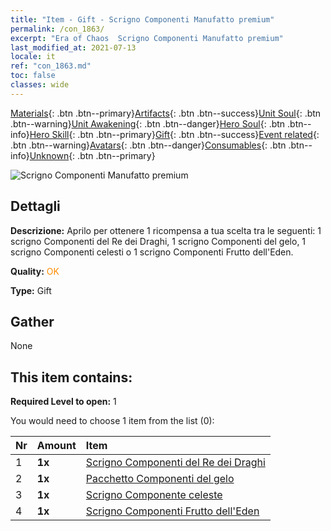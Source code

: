 ```yaml
---
title: "Item - Gift - Scrigno Componenti Manufatto premium"
permalink: /con_1863/
excerpt: "Era of Chaos  Scrigno Componenti Manufatto premium"
last_modified_at: 2021-07-13
locale: it
ref: "con_1863.md"
toc: false
classes: wide
---
```

 [Materials](/ItemsIT/){: .btn .btn--primary}[Artifacts](/ItemsIT/Artifacts/){: .btn .btn--success}[Unit Soul](/ItemsIT/UnitSoul/){: .btn .btn--warning}[Unit Awakening](/ItemsIT/UnitAwakening/){: .btn .btn--danger}[Hero Soul](/ItemsIT/HeroSoul/){: .btn .btn--info}[Hero Skill](/ItemsIT/HeroSkill/){: .btn .btn--primary}[Gift](/ItemsIT/Gift/){: .btn .btn--success}[Event related](/ItemsIT/Events/){: .btn .btn--warning}[Avatars](/ItemsIT/Avatars/){: .btn .btn--danger}[Consumables](/ItemsIT/Consumables/){: .btn .btn--info}[Unknown](/ItemsIT/Unknown/){: .btn .btn--primary}

 ![Scrigno Componenti Manufatto premium](/images/t/i_906054.png)

## Dettagli
 **Descrizione:** Aprilo per ottenere 1 ricompensa a tua scelta tra le seguenti: 1 scrigno Componenti del Re dei Draghi, 1 scrigno Componenti del gelo, 1 scrigno Componenti celesti o 1 scrigno Componenti Frutto dell'Eden.

 **Quality:** <span style="color: #FF8C00">OK</span>

 **Type:** Gift

## Gather

  None

## This item contains:

 **Required Level to open:** 1

 You would need to choose 1 item from the list (0):

  | Nr | Amount |     Item    |
  |:---|:-------|:------------|
  | 1 |  **1x** | [Scrigno Componenti del Re dei Draghi](/ItemsIT/con_1348/) |  | 
  | 2 |  **1x** | [Pacchetto Componenti del gelo](/ItemsIT/con_1352/) |  | 
  | 3 |  **1x** | [Scrigno Componente celeste](/ItemsIT/con_1354/) |  | 
  | 4 |  **1x** | [Scrigno Componenti Frutto dell'Eden](/ItemsIT/con_1864/) |  | 
